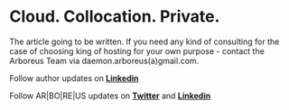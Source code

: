 # Cloud. Collocation. Private.

The article going to be written. If you need any kind of consulting for the case of choosing king of hosting for your own purpose - contact the Arboreus Team via daemon.arboreus(a)gmail.com.

Follow author updates on [**Linkedin**](https://www.linkedin.com/in/alexandr-kirilov-3365b992/)

Follow AR|BO|RE|US updates on [**Twitter**](https://twitter.com/ArboreusSystems) and [**Linkedin**](www.linkedin.com/company/arboreus-systems/)
